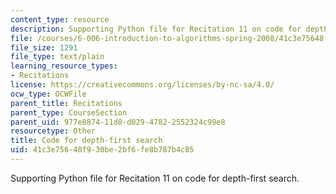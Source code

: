 ```yaml
---
content_type: resource
description: Supporting Python file for Recitation 11 on code for depth-first search.
file: /courses/6-006-introduction-to-algorithms-spring-2008/41c3e75648f930be2bf6fe8b787b4c85_dfs.py
file_size: 1291
file_type: text/plain
learning_resource_types:
- Recitations
license: https://creativecommons.org/licenses/by-nc-sa/4.0/
ocw_type: OCWFile
parent_title: Recitations
parent_type: CourseSection
parent_uid: 977e8874-11d8-d029-4782-2552324c99e8
resourcetype: Other
title: Code for depth-first search
uid: 41c3e756-48f9-30be-2bf6-fe8b787b4c85
---
```

Supporting Python file for Recitation 11 on code for depth-first search.